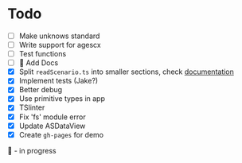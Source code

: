 # Todo

- [ ] Make unknows standard
- [ ] Write support for agescx
- [ ] Test functions
- [ ] :runner: Add Docs
- [x] Split `readScenario.ts` into smaller sections, check [documentation](http://dderevjanik.github.io/agescx/formatscx/)
- [x] Implement tests (Jake?)
- [x] Better debug
- [x] Use primitive types in app
- [x] TSlinter
- [x] Fix 'fs' module error
- [x] Update ASDataView
- [x] Create `gh-pages` for demo

:runner: - in progress
